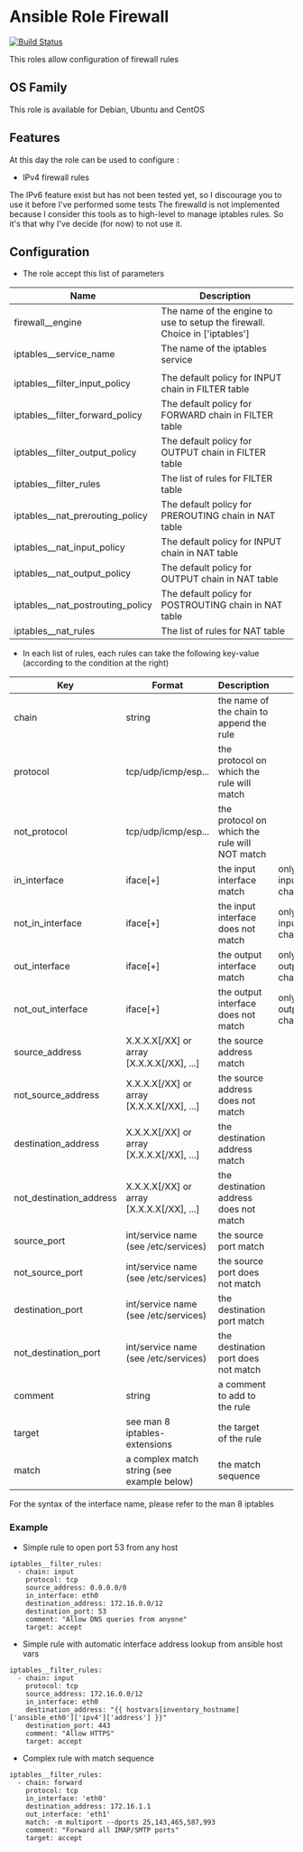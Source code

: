 Ansible Role Firewall
========

[![Build Status](https://travis-ci.org/Turgon37/ansible-firewall.svg?branch=master)](https://travis-ci.org/Turgon37/ansible-firewall)

This roles allow configuration of firewall rules

## OS Family

This role is available for Debian, Ubuntu and CentOS

## Features

At this day the role can be used to configure :

  * IPv4 firewall rules

The IPv6 feature exist but has not been tested yet, so I discourage you to use it before I've performed some tests
The firewalld is not implemented because I consider this tools as to high-level to manage iptables rules. So it's that why I've decide (for now) to not use it.

## Configuration

  * The role accept this list of parameters

| Name                            | Description                                                                |
| ------------------------------- | -------------------------------------------------------------------------- |
| firewall__engine                | The name of the engine to use to setup the firewall. Choice in ['iptables']|
| iptables__service_name          | The name of the iptables service                                           |
|                                 |                                                                            |
| iptables__filter_input_policy   | The default policy for INPUT chain in FILTER table                         |
| iptables__filter_forward_policy | The default policy for FORWARD chain in FILTER table                       |
| iptables__filter_output_policy  | The default policy for OUTPUT chain in FILTER table                         |
| iptables__filter_rules          | The list of rules for FILTER table                                         |  
| iptables__nat_prerouting_policy | The default policy for PREROUTING chain in NAT table                            |
| iptables__nat_input_policy      | The default policy for INPUT chain in NAT table                            |
| iptables__nat_output_policy     | The default policy for OUTPUT chain in NAT table                            |
| iptables__nat_postrouting_policy| The default policy for POSTROUTING chain in NAT table                            |
| iptables__nat_rules             | The list of rules for NAT table                                            |

  * In each list of rules, each rules can take the following key-value (according to the condition at the right)

| Key                   | Format                                     | Description                                  | Available                       |
| ----------------------| -------------------------------------------| ---------------------------------------------|---------------------------------|
|chain                  | string                                     | the name of the chain to append the rule     |                                 |
|protocol               | tcp/udp/icmp/esp...                        | the protocol on which the rule will match    |                                 |
|not_protocol           | tcp/udp/icmp/esp...                        | the protocol on which the rule will NOT match|                                 |
|in_interface           | iface[+]                                   | the input interface match                    | only in input/forwarding chains |
|not_in_interface       | iface[+]                                   | the input interface does not match           | only in input/forwarding chains |
|out_interface          | iface[+]                                   | the output interface match                   | only in output/forwarding chains|
|not_out_interface      | iface[+]                                   | the output interface does not match          | only in output/forwarding chains|
|source_address         | X.X.X.X[/XX] or array [X.X.X.X[/XX], ...]  | the source address match                     |                                 |
|not_source_address     | X.X.X.X[/XX] or array [X.X.X.X[/XX], ...]  | the source address does not match            |                                 |
|destination_address    | X.X.X.X[/XX] or array [X.X.X.X[/XX], ...]  | the destination address match                |                                 |
|not_destination_address| X.X.X.X[/XX] or array [X.X.X.X[/XX], ...]  | the destination address does not match       |                                 |
|source_port            | int/service name (see /etc/services)       | the source port match                        |                                 |
|not_source_port        | int/service name (see /etc/services)       | the source port does not match               |                                 |
|destination_port       | int/service name (see /etc/services)       | the destination port match                   |                                 |
|not_destination_port   | int/service name (see /etc/services)       | the destination port does not match          |                                 |
|comment                | string                                     | a comment to add to the rule                 |                                 |
|target                 | see man 8 iptables-extensions              | the target of the rule                       |                                 |
|match                  | a complex match string (see example below) | the match sequence                           |                                 |

For the syntax of the interface name, please refer to the man 8 iptables

### Example

  * Simple rule to open port 53 from any host

```
iptables__filter_rules:
  - chain: input
    protocol: tcp
    source_address: 0.0.0.0/0
    in_interface: eth0
    destination_address: 172.16.0.0/12
    destination_port: 53
    comment: "Allow DNS queries from anyone"
    target: accept
```

  * Simple rule with automatic interface address lookup from ansible host vars

```
iptables__filter_rules:
  - chain: input
    protocol: tcp
    source_address: 172.16.0.0/12
    in_interface: eth0
    destination_address: "{{ hostvars[inventory_hostname]['ansible_eth0']['ipv4']['address'] }}"
    destination_port: 443
    comment: "Allow HTTPS"
    target: accept
```

  * Complex rule with match sequence

```
iptables__filter_rules:
  - chain: forward
    protocol: tcp
    in_interface: 'eth0'
    destination_address: 172.16.1.1
    out_interface: 'eth1'
    match: -m multiport --dports 25,143,465,587,993
    comment: "Forward all IMAP/SMTP ports"
    target: accept
```
